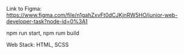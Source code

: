 Link to Figma: https://www.figma.com/file/n1gahZxvFt0dCJKjnRW5HO/junior-web-developer-task?node-id=0%3A1 

npm run start, npm rum build

Web Stack: HTML, SCSS

